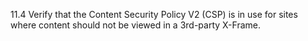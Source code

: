 11.4 Verify that the Content Security Policy V2 (CSP) is in use for sites where content should not be viewed in a 3rd-party X-Frame.